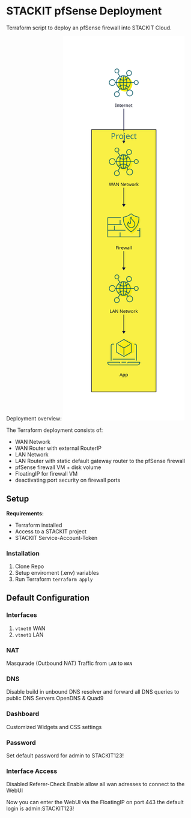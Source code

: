 # STACKIT pfSense Deployment

Terraform script to deploy an pfSense firewall into STACKIT Cloud.

Deployment overview:
![](deployment.svg)

The Terraform deployment consists of:
+ WAN Network
+ WAN Router with external RouterIP
+ LAN Network
+ LAN Router with static default gateway router to the pfSense firewall
+ pfSense firewall VM + disk volume
+ FloatingIP for firewall VM
+ deactivating port security on firewall ports

## Setup
**Requirements:**
+ Terraform installed
+ Access to a STACKIT project
+ STACKIT Service-Account-Token

### Installation
1. Clone Repo
1. Setup enviroment (.env) variables
1. Run Terraform `terraform apply`

## Default Configuration

### Interfaces
1. `vtnet0` WAN
1. `vtnet1` LAN

### NAT
Masqurade (Outbound NAT) Traffic from `LAN` to `WAN`

### DNS
Disable build in unbound DNS resolver and forward all DNS queries to public DNS Servers OpenDNS & Quad9

### Dashboard
Customized Widgets and CSS settings

### Password
Set default password for admin to STACKIT123!

### Interface Access
Disabled Referer-Check
Enable allow all wan adresses to connect to the WebUI

Now you can enter the WebUI via the FloatingIP on port 443 the default login is admin:STACKIT123!
